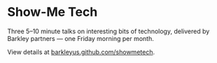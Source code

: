 Show-Me Tech
============

Three 5–10 minute talks on interesting bits of technology, delivered by Barkley partners — one Friday morning per month.

View details at [barkleyus.github.com/showmetech](http://barkleyus.github.io/showmetech/).
